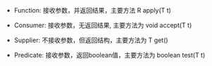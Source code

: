 - Function: 接收参数，并返回结果，主要方法 R apply(T t)

- Consumer: 接收参数，无返回结果, 主要方法为 void accept(T t)

- Supplier: 不接收参数，但返回结构，主要方法为 T get()

- Predicate: 接收参数，返回boolean值，主要方法为 boolean test(T t)
